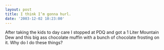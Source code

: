 ```yaml
---
layout: post
title: I think I’m gonna hurl.
date: '2003-12-02 10:23:00'
---
```


After taking the kids to day care I stopped at PDQ and got a 1 Liter Mountain Dew and this big ass chocolate muffin with a bunch of chocolate frosting on it. Why do I do these things?